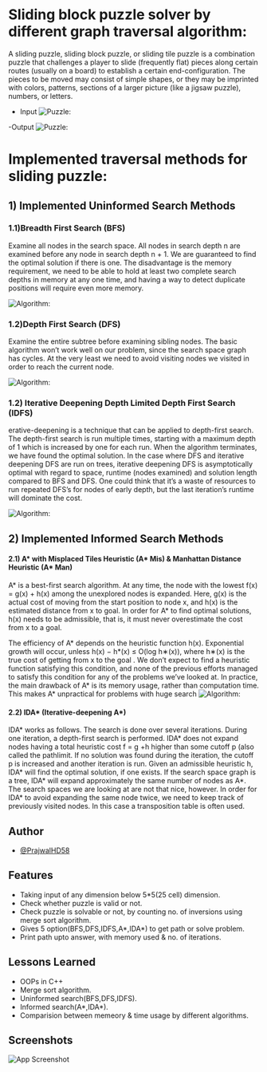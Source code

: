 
# Sliding block puzzle solver by different graph traversal algorithm: 

A sliding puzzle, sliding block puzzle, or sliding tile puzzle is a combination puzzle that challenges a player to slide (frequently flat) pieces along certain routes (usually on a board) to establish a certain end-configuration. The pieces to be moved may consist of simple shapes, or they may be imprinted with colors, patterns, sections of a larger picture (like a jigsaw puzzle), numbers, or letters.

- Input 
![Puzzle:](file:///C:/Users/Prajwal/Downloads/Screenshot_20220625-151429_Sliding%20Puzzle%20Deluxe.jpg)

-Output
![Puzzle:](file:///C:/Users/Prajwal/Downloads/Screenshot_20220625-165242_Sliding%20Puzzle%20Deluxe.jpg)
# Implemented traversal methods for sliding puzzle:

## 1) Implemented Uninformed Search Methods
### 1.1)Breadth First Search (BFS)
Examine all nodes in the search space. All nodes in search depth n are
examined before any node in search depth n + 1. We are guaranteed to
find the optimal solution if there is one. The disadvantage is the memory
requirement, we need to be able to hold at least two complete search depths
in memory at any one time, and having a way to detect duplicate positions
will require even more memory.

![Algorithm:](https://www.codeproject.com/KB/AI/368188/image003.png)

### 1.2)Depth First Search (DFS)
Examine the entire subtree before examining sibling nodes. The basic algorithm won’t work well on our problem, since the search space graph has
cycles. At the very least we need to avoid visiting nodes we visited in order
to reach the current node.

![Algorithm:](https://www.codeproject.com/KB/AI/368188/image004.png)

### 1.2) Iterative Deepening Depth Limited Depth First Search (IDFS)
erative-deepening is a technique that can be applied to depth-first search.
The depth-first search is run multiple times, starting with a maximum depth
of 1 which is increased by one for each run. When the algorithm terminates,
we have found the optimal solution. In the case where DFS and iterative
deepening DFS are run on trees, iterative deepening DFS is asymptotically
optimal with regard to space, runtime (nodes examined) and solution length
compared to BFS and DFS. One could think that it’s a waste of resources
to run repeated DFS’s for nodes of early depth, but the last iteration’s
runtime will dominate the cost.

![Algorithm:](https://www.codeproject.com/KB/AI/368188/image005.png)

## 2) Implemented Informed Search Methods
#### 2.1) A* with Misplaced Tiles Heuristic (A* Mis) & Manhattan Distance Heuristic (A* Man)

A* is a best-first search algorithm. At any time, the node with the lowest
f(x) = g(x) + h(x) among the unexplored nodes is expanded. Here, g(x) is
the actual cost of moving from the start position to node x, and h(x) is the
estimated distance from x to goal. In order for A* to find optimal solutions,
h(x) needs to be admissible, that is, it must never overestimate the cost from
x to a goal.

The efficiency of A* depends on the heuristic function h(x). Exponential
growth will occur, unless
h(x) − h*(x) ≤ O(log h∗(x)),
where h∗(x) is the true cost of getting from x to the goal . We don’t
expect to find a heuristic function satisfying this condition, and none of the
previous efforts managed to satisfy this condition for any of the problems
we’ve looked at.
In practice, the main drawback of A* is its memory usage, rather than
computation time. This makes A* unpractical for problems with huge search
![Algorithm:](https://www.codeproject.com/KB/AI/368188/image006.png)

#### 2.2) IDA* (Iterative-deepening A*) 

IDA* works as follows. The search is done over several iterations. During
one iteration, a depth-first search is performed. IDA* does not expand nodes
having a total heuristic cost f = g +h higher than some cutoff p (also called
the pathlimit. If no solution was found during the iteration, the cutoff p is
increased and another iteration is run.
Given an admissible heuristic h, IDA* will find the optimal solution, if one
exists. If the search space graph is a tree, IDA* will expand approximately
the same number of nodes as A*. The search spaces we are looking at are
not that nice, however. In order for IDA* to avoid expanding the same
node twice, we need to keep track of previously visited nodes. In this case a
transposition table is often used.
## Author

- [@PrajwalHD58](https://github.com/PrajwalHD58)


## Features

- Taking input of any dimension below 5*5(25 cell) dimension.
- Check whether puzzle is valid or not. 
- Check puzzle is solvable or not, by counting no. of inversions using merge sort algorithm.
- Gives 5 option(BFS,DFS,IDFS,A*,IDA*) to get path or solve problem.
- Print path upto answer, with memory used & no. of iterations.

## Lessons Learned

- OOPs in C++
- Merge sort algorithm.
- Uninformed search(BFS,DFS,IDFS).
- Informed search(A*,IDA*).
- Comparision between memeory & time usage by different algorithms.


## Screenshots

![App Screenshot]()

